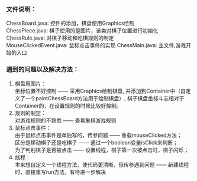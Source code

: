 
### 文件说明：  
ChessBoard.java: 控件的添加，棋盘使用Graphics绘制   
ChessPiece.java: 棋子使用的是图片，该类对棋子位置进行初始化   
ChessRule.java: 对棋子移动和吃棋规则的制定  
MouseClickedEvent.java: 鼠标点击事件的实现
ChessMain.java: 主文件,游戏开始的入口

### 遇到的问题以及解决方法：  
1. 棋盘用图片：  
坐标位置不好控制 —— 采用Graphics绘制棋盘, 并添加到Container中（自定义了一个paintChessBoard方法用于绘制棋盘）, 棋子棋盘坐标斗志相对于Container的，在设置规则的时候比较好控制。  
2. 规则的制定：  
对游戏规则的不熟悉 —— 查看象棋游戏规则  
3. 鼠标点击事件：  
由于鼠标点击事件是单独写的，传参问题 —— 重载mouseClicked方法；  
区分是移动棋子还是吃棋子 —— 通过一个boolean变量isClick来判断；  
为了判别棋子是否被点击 —— 设置线程，棋子第一次被点击时，棋子闪烁；  
4. 线程：  
本来想自定义一个线程方法，使代码更清晰，但传参遇到问题 —— 新建线程时，直接重写run方法，有待进一步解决

